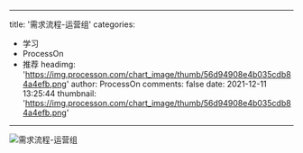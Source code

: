 
---
title: '需求流程-运营组'
categories: 
 - 学习
 - ProcessOn
 - 推荐
headimg: 'https://img.processon.com/chart_image/thumb/56d94908e4b035cdb84a4efb.png'
author: ProcessOn
comments: false
date: 2021-12-11 13:25:44
thumbnail: 'https://img.processon.com/chart_image/thumb/56d94908e4b035cdb84a4efb.png'
---

<div>   
<img class="thumb" alt="需求流程-运营组" src="https://img.processon.com/chart_image/thumb/56d94908e4b035cdb84a4efb.png" referrerpolicy="no-referrer">
<p></p>  
</div>
            